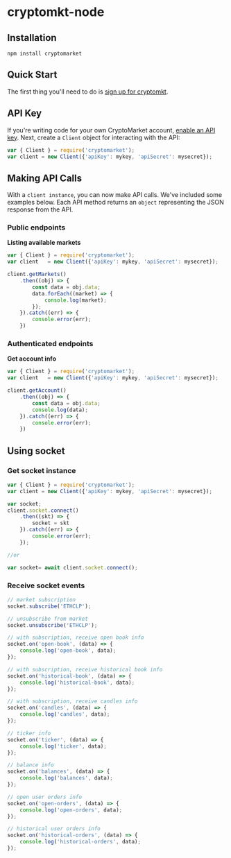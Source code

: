# cryptomkt-node

## Installation

`npm install cryptomarket`

## Quick Start

The first thing you'll need to do is [sign up for cryptomkt](https://www.cryptomkt.com).

## API Key

If you're writing code for your own CryptoMarket account, [enable an API key](https://www.cryptomkt.com/platform/account#api_tab). Next, create a ``Client`` object for interacting with the API:


```javascript
var { Client } = require('cryptomarket');
var client = new Client({'apiKey': mykey, 'apiSecret': mysecret});
```

## Making API Calls

With a `client instance`, you can now make API calls. We've included some examples below.  Each API method returns an ``object`` representing the JSON response from the API.

### Public endpoints

**Listing available markets**

```javascript
var { Client } = require('cryptomarket');
var client   = new Client({'apiKey': mykey, 'apiSecret': mysecret});

client.getMarkets()
    .then((obj) => {
        const data = obj.data;
        data.forEach((market) => {
			console.log(market);
		});
    }).catch((err) => {
        console.error(err);
    })
```

### Authenticated endpoints

**Get account info**
```javascript
var { Client } = require('cryptomarket');
var client   = new Client({'apiKey': mykey, 'apiSecret': mysecret});

client.getAccount()
    .then((obj) => {
        const data = obj.data;
        console.log(data);
    }).catch((err) => {
        console.error(err);
    })
```

## Using socket

### Get socket instance

```javascript
var { Client } = require('cryptomarket');
var client = new Client({'apiKey': mykey, 'apiSecret': mysecret});

var socket;
client.socket.connect()
    .then((skt) => {
        socket = skt
    }).catch((err) => {
        console.error(err);
    });

//or

var socket= await client.socket.connect();
```

### Receive socket events

```javascript
// market subscription
socket.subscribe('ETHCLP');

// unsubscribe from market
socket.unsubscribe('ETHCLP');

// with subscription, receive open book info
socket.on('open-book', (data) => {
    console.log('open-book', data);
});

// with subscription, receive historical book info
socket.on('historical-book', (data) => {
    console.log('historical-book', data);
});

// with subscription, receive candles info
socket.on('candles', (data) => {
    console.log('candles', data);
});

// ticker info
socket.on('ticker', (data) => {
    console.log('ticker', data);
});

// balance info
socket.on('balances', (data) => {
    console.log('balances', data);
});

// open user orders info
socket.on('open-orders', (data) => {
    console.log('open-orders', data);
});

// historical user orders info
socket.on('historical-orders', (data) => {
    console.log('historical-orders', data);
});
```
